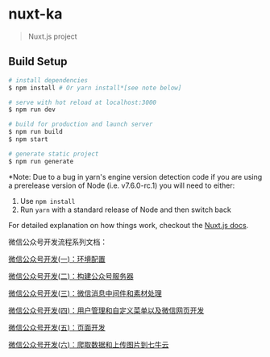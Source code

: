 # nuxt-ka

> Nuxt.js project

## Build Setup

``` bash
# install dependencies
$ npm install # Or yarn install*[see note below]

# serve with hot reload at localhost:3000
$ npm run dev

# build for production and launch server
$ npm run build
$ npm start

# generate static project
$ npm run generate
```

*Note: Due to a bug in yarn's engine version detection code if you are
using a prerelease version of Node (i.e. v7.6.0-rc.1) you will need to either:
  1. Use `npm install`
  2. Run `yarn` with a standard release of Node and then switch back

For detailed explanation on how things work, checkout the [Nuxt.js docs](https://github.com/nuxt/nuxt.js).



微信公众号开发流程系列文档：

[微信公众号开发(一)：环境配置](https://kakajing.github.io/2018/08/03/%E5%BE%AE%E4%BF%A1%E5%85%AC%E4%BC%97%E5%8F%B7%E5%BC%80%E5%8F%91(%E4%B8%80)%EF%BC%9A%E7%8E%AF%E5%A2%83%E9%85%8D%E7%BD%AE/)

[微信公众号开发(二)：构建公众号服务器](https://kakajing.github.io/2018/08/04/%E5%BE%AE%E4%BF%A1%E5%85%AC%E4%BC%97%E5%8F%B7%E5%BC%80%E5%8F%91(%E4%BA%8C)%EF%BC%9A%E6%9E%84%E5%BB%BA%E5%85%AC%E4%BC%97%E5%8F%B7%E6%9C%8D%E5%8A%A1%E5%99%A8/)

[微信公众号开发(三)：微信消息中间件和素材处理](https://kakajing.github.io/2018/08/05/%E5%BE%AE%E4%BF%A1%E5%85%AC%E4%BC%97%E5%8F%B7%E5%BC%80%E5%8F%91(%E4%B8%89)%EF%BC%9A%E5%BE%AE%E4%BF%A1%E6%B6%88%E6%81%AF%E4%B8%AD%E9%97%B4%E4%BB%B6%E5%92%8C%E7%B4%A0%E6%9D%90%E5%A4%84%E7%90%86/)

[微信公众号开发(四)：用户管理和自定义菜单以及微信网页开发](https://kakajing.github.io/2018/08/06/%E5%BE%AE%E4%BF%A1%E5%85%AC%E4%BC%97%E5%8F%B7%E5%BC%80%E5%8F%91(%E5%9B%9B)%EF%BC%9A%E7%94%A8%E6%88%B7%E7%AE%A1%E7%90%86%E5%92%8C%E8%87%AA%E5%AE%9A%E4%B9%89%E8%8F%9C%E5%8D%95%E4%BB%A5%E5%8F%8A%E5%BE%AE%E4%BF%A1%E7%BD%91%E9%A1%B5%E5%BC%80%E5%8F%91/)

[微信公众号开发(五)：页面开发](https://kakajing.github.io/2018/08/08/%E5%BE%AE%E4%BF%A1%E5%85%AC%E4%BC%97%E5%8F%B7%E5%BC%80%E5%8F%91(%E4%BA%94)%EF%BC%9A%E9%A1%B5%E9%9D%A2%E5%BC%80%E5%8F%91/)

[微信公众号开发(六)：爬取数据和上传图片到七牛云](https://kakajing.github.io/2018/08/09/%E5%BE%AE%E4%BF%A1%E5%85%AC%E4%BC%97%E5%8F%B7%E5%BC%80%E5%8F%91(%E5%85%AD)%EF%BC%9A%E7%88%AC%E5%8F%96%E6%95%B0%E6%8D%AE%E5%92%8C%E4%B8%8A%E4%BC%A0%E5%9B%BE%E7%89%87%E5%88%B0%E4%B8%83%E7%89%9B%E4%BA%91/)

